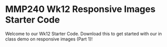 # MMP240 Wk12 Responsive Images Starter Code

Welcome to our Wk12 Starter Code. Download this to get started with our in class demo on responsive images (Part 1)!
